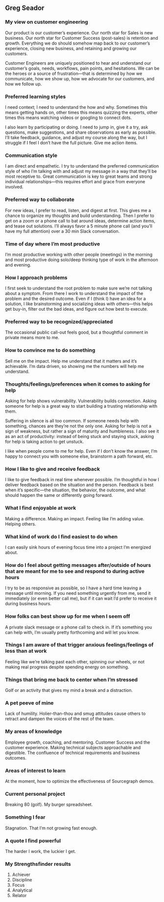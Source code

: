 ## Greg Seador

### My view on customer engineering

Our product is our customer’s experience. Our north star for Sales is new business. Our north star for Customer Success (post-sales) is retention and growth. Everything we do should somehow map back to our customer’s experience, closing new business, and retaining and growing our customers.

Customer Engineers are uniquely positioned to hear and understand our customer’s goals, needs, workflows, pain points, and hesitations. We can be the heroes or a source of frustration—that is determined by how we communicate, how we show up, how we advocate for our customers, and how we follow up.

### Preferred learning styles

I need context; I need to understand the how and why. Sometimes this means getting hands on, other times this means quizzing the experts, other times this means watching videos or googling to connect dots.

I also learn by participating or doing. I need to jump in, give it a try, ask questions, make suggestions, and share observations as early as possible. I’ll take feedback, guidance, and adjust my course along the way, but I struggle if I feel I don’t have the full picture. Give me action items.

### Communication style

I am direct and empathetic. I try to understand the preferred communication style of who I’m talking with and adjust my message in a way that they’ll be most receptive to. Great communication is key to great teams and strong individual relationships—this requires effort and grace from everyone involved.

### Preferred way to collaborate

For new ideas, I prefer to read, listen, and digest at first. This gives me a chance to organize my thoughts and build understanding. Then I prefer to get on a zoom or a phone call to bat around ideas, determine action items, and tease out solutions. I’ll always favor a 5 minute phone call (and you’ll have my full attention) over a 30 min Slack conversation.

### Time of day where I’m most productive

I’m most productive working with other people (meetings) in the morning and most productive doing solo/deep thinking type of work in the afternoon and evening.

### How I approach problems

I first seek to understand the root problem to make sure we’re not talking about a symptom. From there I work to understand the impact of the problem and the desired outcome. Even if I (think I) have an idea for a solution, I like brainstorming and socializing ideas with others—this helps get buy-in, filter out the bad ideas, and figure out how best to execute.

### Preferred way to be recognized/appreciated

The occasional public call-out feels good, but a thoughtful comment in private means more to me.

### How to convince me to do something

Sell me on the impact. Help me understand that it matters and it’s achievable. I’m data driven, so showing me the numbers will help me understand.

### Thoughts/feelings/preferences when it comes to asking for help

Asking for help shows vulnerability. Vulnerability builds connection. Asking someone for help is a great way to start building a trusting relationship with them.

Suffering in silence is all too common. If someone needs help with something, chances are they’re not the only one. Asking for help is not a sign of weakness, but rather a sign of maturity and humbleness. I also see it as an act of productivity: instead of being stuck and staying stuck, asking for help is taking action to get unstuck.

I like when people come to me for help. Even if I don’t know the answer, I’m happy to connect you with someone else, brainstorm a path forward, etc.

### How I like to give and receive feedback

I like to give feedback in real time whenever possible. I’m thoughtful in how I deliver feedback based on the situation and the person. Feedback is best when it’s specific—the situation, the behavior, the outcome, and what should happen the same or differently going forward.

### What I find enjoyable at work

Making a difference. Making an impact. Feeling like I’m adding value. Helping others.

### What kind of work do I find easiest to do when

I can easily sink hours of evening focus time into a project I’m energized about.

### How do I feel about getting messages after/outside of hours that are meant for me to see and respond to during active hours

I try to be as responsive as possible, so I have a hard time leaving a message until morning. If you need something urgently from me, send it immediately (or even better call me), but if it can wait I’d prefer to receive it during business hours.

### How folks can best show up for me when I seem off

A private slack message or a phone call to check in. If it’s something you can help with, I’m usually pretty forthcoming and will let you know.

### Things I am aware of that trigger anxious feelings/feelings of less than at work

Feeling like we’re talking past each other, spinning our wheels, or not making real progress despite spending energy on something.

### Things that bring me back to center when I’m stressed

Golf or an activity that gives my mind a break and a distraction.

### A pet peeve of mine

Lack of humility. Holier-than-thou and smug attitudes cause others to retract and dampen the voices of the rest of the team.

### My areas of knowledge

Employee growth, coaching, and mentoring. Customer Success and the customer experience. Making technical subjects approachable and digestible. The confluence of technical requirements and business outcomes.

### Areas of interest to learn

At the moment, how to optimize the effectiveness of Sourcegraph demos.

### Current personal project

Breaking 80 (golf). My burger spreadsheet.

### Something I fear

Stagnation. That I’m not growing fast enough.

### A quote I find powerful

The harder I work, the luckier I get.

### My Strengthsfinder results

1. Achiever
2. Discipline
3. Focus
4. Analytical
5. Relator
